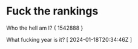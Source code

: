 # Fuck the rankings

Who the hell am I?
{ 1542888 }

What fucking year is it?
[ 2024-01-18T20:34:46Z ]
